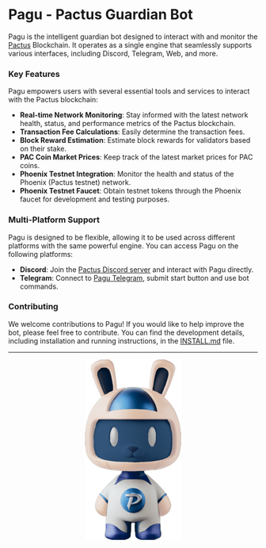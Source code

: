 # Pagu - Pactus Guardian Bot

Pagu is the intelligent guardian bot designed to interact with and monitor the [Pactus](https://pactus.org) Blockchain.
It operates as a single engine that seamlessly supports various interfaces, including Discord, Telegram, Web, and more.

### Key Features

Pagu empowers users with several essential tools and services to interact with the Pactus blockchain:

- **Real-time Network Monitoring**: Stay informed with the latest network health, status, and performance metrics of the Pactus blockchain.
- **Transaction Fee Calculations**: Easily determine the transaction fees.
- **Block Reward Estimation**: Estimate block rewards for validators based on their stake.
- **PAC Coin Market Prices**: Keep track of the latest market prices for PAC coins.
- **Phoenix Testnet Integration**: Monitor the health and status of the Phoenix (Pactus testnet) network.
- **Phoenix Testnet Faucet**: Obtain testnet tokens through the Phoenix faucet for development and testing purposes.

### Multi-Platform Support

Pagu is designed to be flexible, allowing it to be used across different platforms with the same powerful engine.
You can access Pagu on the following platforms:

- **Discord**: Join the [Pactus Discord server](https://discord.gg/H5vZkNnXCu) and interact with Pagu directly.
- **Telegram**: Connect to [Pagu Telegram](https://t.me/pactus_pagu_bot), submit start button and use bot commands.

### Contributing

We welcome contributions to Pagu! If you would like to help improve the bot, please feel free to contribute.
You can find the development details, including installation and running instructions, in the [INSTALL.md](./INSTALL.md) file.

---

<p align="center"> <img alt="Pagu" src="./assets/pagu-3d.png"  /> </p>